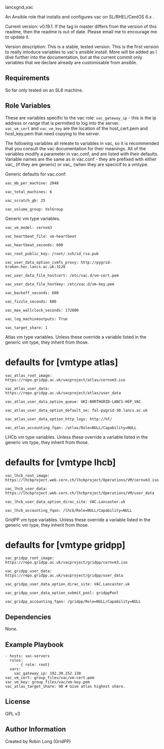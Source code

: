 lancsgrid_vac

An Ansible role that installs and configures vac on SL/RHEL/CentOS 6.x .

Current version: v0.19.1.  If the tag in master differs from the version of this readme, then the readme is out of date.  Please email me to encourage me to update it.

Version description:  This is a stable, tested version.  This is the first version to really intoduce variables to vac's ansible install.  More will be added as I dive further into the documentation, but at the current commit only variables that we declare already are customisable from ansible.

Requirements
------------

So far only tested on an SL6 machine.

Role Variables
--------------

These are variables specific to the vac role:
`vac_gateway_ip` - this is the ip address or range that is permitted to log into the server.  
`vac_vm_cert` and `vac_vm_key` are the location of the host_cert.pem and host_key.pem that need copying to the server.

The following variables all releate to variables in vac, so it is recommended that you consult the vac documentation for their meanings.  All of the variables modify a parameter in vac.conf, and are listed with their defaults.  Variable names are the same as in vac.conf - they are prefixed with either vac_ (if they are generic) or vac_<experiment> (when they are specicif to a vmtype.

Generic defaults for vac.conf:

`vac_mb_per_machine: 2048`

`vac_total_machines: 6`

`vac_scratch_gb: 25`

`vac_volume_group: VolGroup`


Generic vm type variables.

`vac_vm_model: cernvm3`

`vac_heartbeat_file: vm-heartbeat`

`vac_heartbeat_seconds: 600`

`vac_root_public_key: /root/.ssh/id_rsa.pub`

`vac_user_data_option_cvmfs_proxy: http://pygrid-kraken.hec.lancs.ac.uk:3128`

`vac_user_data_file_hostcert: /etc/vac.d/vm-cert.pem`

`vac_user_data_file_hostkey: /etc/vac.d/vm-key.pem`

`vac_backoff_seconds: 600`

`vac_fizzle_seconds: 600`

`vac_max_wallclock_seconds: 172800`

`vac_log_machineoutputs: True`

`vac_target_share: 1`



Atlas vm type variables. Unless these override a variable listed in the generic vm type, they inherit from those.
# defaults for [vmtype atlas]

`vac_atlas_root_image: https://repo.gridpp.ac.uk/vacproject/atlas/cernvm3.iso`

`vac_atlas_user_data: https://repo.gridpp.ac.uk/vacproject/atlas/user_data`

`vac_atlas_user_data_option_queue: UKI-NORTHGRID-LANCS-HEP_VAC`

`vac_atlas_user_data_option_default_se: fal-pygrid-30.lancs.ac.uk`

`vac_atlas_user_data_option_http_logs: http://%f/`

`vac_atlas_accounting_fqan: /atlas/Role=NULL/Capability=NULL`


LHCb vm type variables. Unless these override a variable listed in the generic vm type, they inherit from those.
# defaults for [vmtype lhcb]

`vac_lhcb_root_image: https://lhcbproject.web.cern.ch/lhcbproject/Operations/VM/cernvm3.iso`

`vac_lhcb_user_data: https://lhcbproject.web.cern.ch/lhcbproject/Operations/VM/user_data`

`vac_lhcb_user_data_option_dirac_site: VAC.Lancaster.uk`

`vac_lhcb_accounting_fqan: /lhcb/Role=NULL/Capability=NULL`


GridPP vm type variables. Unless these override a variable listed in the generic vm type, they inherit from those.
# defaults for [vmtype gridpp]

`vac_gridpp_root_image: https://repo.gridpp.ac.uk/vacproject/gridpp/cernvm3.iso`

`vac_gridpp_user_data: https://repo.gridpp.ac.uk/vacproject/gridpp/user_data`

`vac_gridpp_user_data_option_dirac_site: VAC.Lancaster.uk`

`vac_gridpp_user_data_option_submit_pool: gridppPool`

`vac_gridpp_accounting_fqan: /gridpp/Role=NULL/Capability=NULL`


Dependencies
------------

None.

Example Playbook
----------------

    - hosts: vac-servers
      roles:
         - { role: root}
      vars: 
        vac_gateway_ip: 192.30.252.130
	vac_vm_cert: group_files/vac/vm-cert.pem
	vac_vm_key: group_files/vac/vm-key.pem
	vac_atlas_target_share: 98 # Give atlas highest share.

License
-------

GPL v3

Author Information
------------------

Created by Robin Long (GridPP)
